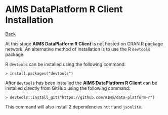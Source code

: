 
AIMS DataPlatform R Client Installation
=======================================
[Back](index)

At this stage __AIMS DataPlatform R Client__ is not hosted on CRAN R package network.  An alternative method of installation is to use the R `devtools` package.

R `devtools` can be installed using the following command:

```
> install.packages("devtools")

```

After `devtools` has been installed the __AIMS DataPlatform R Client__ can be installed directly from GitHub using the following command:

```
> devtools::install_git("https://github.com/AIMS/data-platform-r")

```

This command will also install 2 dependencies `httr` and `jsonlite`.
